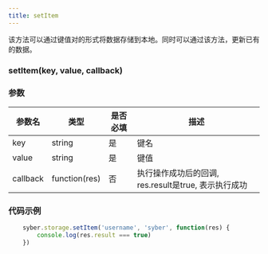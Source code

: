```yaml
---
title: setItem
---
```


该方法可以通过键值对的形式将数据存储到本地。同时可以通过该方法，更新已有的数据。

### setItem(key, value, callback)
### 参数
| 参数名     | 类型    | 是否必填 | 描述                         |
| ---------- | ------- | -------- | ---------------------------- |
| key | string | 是       | 键名 |
| value | string | 是       | 键值 |
| callback | function(res) | 否       | 执行操作成功后的回调, res.result是true, 表示执行成功 |


### 代码示例
``` javascript
    syber.storage.setItem('username', 'syber', function(res) {
        console.log(res.result === true)
    })
```
